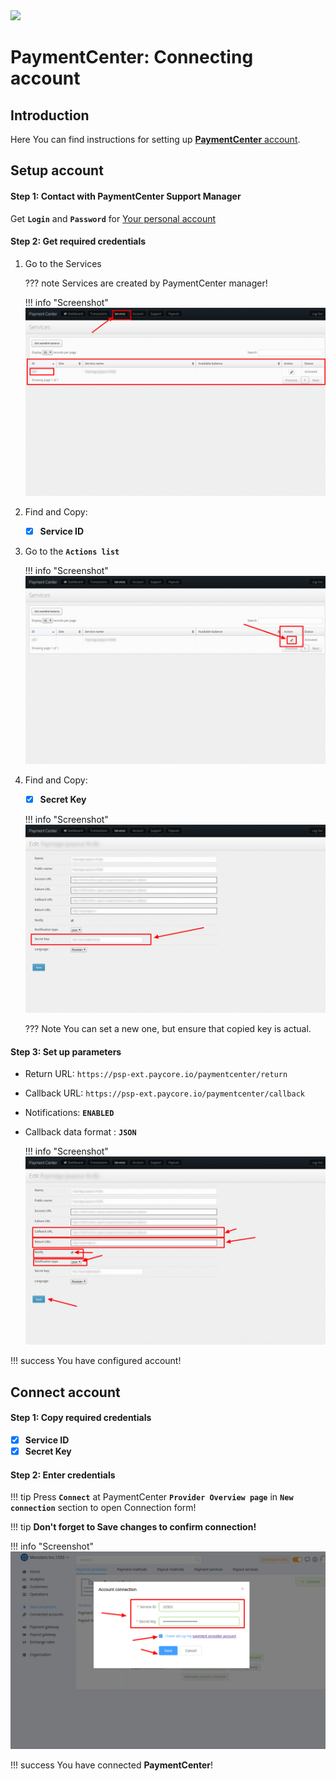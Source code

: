 <img src="https://static.openfintech.io/payment_providers/paymentcenter/logo.png?w=400" width="400px">

# PaymentCenter: Connecting account

## Introduction

Here You can find  instructions for setting up <a href="https://cabinet.payment.center/login/" target="_blank" rel="noopener">**PaymentCenter**  account</a>.

## Setup account

#### Step 1: Contact with PaymentCenter Support Manager
Get **```Login```** and **```Password```** for <a href="https://cabinet.payment.center/login/" target="_blank" rel="noopener">Your personal account</a>

#### Step 2: Get required credentials

1. Go to the Services
    
    ??? note
        Services are created by PaymentCenter manager!
    
    !!! info "Screenshot"
        [![Services](images/paymentcenter__services1.png)](images/paymentcenter__services1.png)    

2. Find and Copy:
    - [x] **Service ID**


3. Go to the **```Actions list```**

    !!! info "Screenshot"
        [![Actions](images/paymentcenter__actions.png)](images/paymentcenter__actions.png) 

4. Find and Copy:
    - [x] **Secret Key**

    !!! info "Screenshot"
        [![Secret key](images/paymentcenter__secret_key.png)](images/paymentcenter__secret_key.png) 

    ??? Note
        You can set a new one, but ensure that copied key is actual.


#### Step 3: Set up parameters

- Return URL: ```https://psp-ext.paycore.io/paymentcenter/return```
- Callback URL: ```https://psp-ext.paycore.io/paymentcenter/callback```
- Notifications: **```ENABLED```**
- Callback data format : **```JSON```**

    !!! info "Screenshot"
        [![Parameters](images/paymentcenter__paramenters.png)](images/paymentcenter__paramenters.png) 

!!! success
    You have configured account!




## Connect account

#### Step 1: Copy required credentials

 - [x] **Service ID**
 - [x] **Secret Key**

#### Step 2: Enter credentials


!!! tip
    Press **```Connect```** at PaymentCenter **```Provider Overview page```** in **```New connection```** section to open Connection form!


!!! tip
    **Don't forget to Save changes to confirm connection!**

!!! info "Screenshot"
    [![Connect](images/paymentcenter-step_connect.png)](images/paymentcenter-step_connect.png)


!!! success
    You have connected **PaymentCenter**!